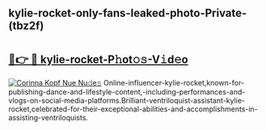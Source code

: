 ## kylie-rocket-only-fans​-leaked-photo​-Private-(tbz2f)


# <h2><a href="https://mediaupload.pro?title=kylie-rocket&ref=git">🔗👉 🔴 kylie-rocket-P𝚑ot𝚘𝚜-V𝚒d𝚎o</a></h2>

[![Corinna Kopf Nue Nu𝚍e𝚜](https://i.imgur.com/0qMVB7G.gif)](https://mediaupload.pro?title=kylie-rocket&ref=git)
Online-influencer-kylie-rocket,known-for-publishing-dance-and-lifestyle-content,-including-performances-and-vlogs-on-social-media-platforms.Brilliant-ventriloquist-assistant-kylie-rocket,celebrated-for-their-exceptional-abilities-and-accomplishments-in-assisting-ventriloquists.  